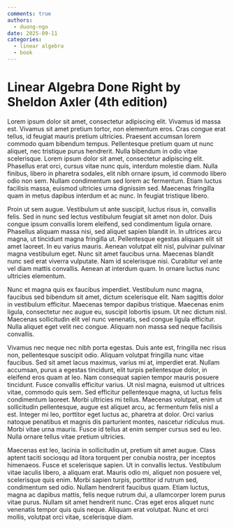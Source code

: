 ```yaml
---
comments: true
authors:
  - duong-ngo
date: 2025-09-11
categories:
  - linear algebra
  - book
---
```


# Linear Algebra Done Right by Sheldon Axler (4th edition)

Lorem ipsum dolor sit amet, consectetur adipiscing elit. Vivamus id massa est. Vivamus sit amet pretium tortor, non elementum eros. Cras congue erat tellus, id feugiat mauris pretium ultricies. Praesent accumsan lorem commodo quam bibendum tempus. Pellentesque pretium quam ut nunc aliquet, nec tristique purus hendrerit. Nulla bibendum in odio vitae scelerisque. Lorem ipsum dolor sit amet, consectetur adipiscing elit. Phasellus erat orci, cursus vitae nunc quis, interdum molestie diam. Nulla finibus, libero in pharetra sodales, elit nibh ornare ipsum, id commodo libero odio non sem. Nullam condimentum sed lorem ac fermentum. Etiam luctus facilisis massa, euismod ultricies urna dignissim sed. Maecenas fringilla quam in metus dapibus interdum et ac nunc. In feugiat tristique libero.

Proin ut sem augue. Vestibulum ut ante suscipit, luctus risus in, convallis felis. Sed in nunc sed lectus vestibulum feugiat sit amet non dolor. Duis congue ipsum convallis lorem eleifend, sed condimentum ligula ornare. Phasellus aliquam massa nisi, sed aliquet sapien blandit in. In ultrices arcu magna, ut tincidunt magna fringilla ut. Pellentesque egestas aliquam elit sit amet laoreet. In eu varius mauris. Aenean volutpat elit nisl, pulvinar pulvinar magna vestibulum eget. Nunc sit amet faucibus urna. Maecenas blandit nunc sed erat viverra vulputate. Nam id scelerisque nisi. Curabitur vel ante vel diam mattis convallis. Aenean at interdum quam. In ornare luctus nunc ultricies elementum.

Nunc et magna quis ex faucibus imperdiet. Vestibulum nunc magna, faucibus sed bibendum sit amet, dictum scelerisque elit. Nam sagittis dolor in vestibulum efficitur. Maecenas tempor dapibus tristique. Maecenas enim ligula, consectetur nec augue eu, suscipit lobortis ipsum. Ut nec dictum nisl. Maecenas sollicitudin elit vel nunc venenatis, sed congue ligula efficitur. Nulla aliquet eget velit nec congue. Aliquam non massa sed neque facilisis convallis.

Vivamus nec neque nec nibh porta egestas. Duis ante est, fringilla nec risus non, pellentesque suscipit odio. Aliquam volutpat fringilla nunc vitae faucibus. Sed sit amet lacus maximus, varius mi at, imperdiet erat. Nullam accumsan, purus a egestas tincidunt, elit turpis pellentesque dolor, in eleifend eros quam at leo. Nam consequat sapien tempor mauris posuere tincidunt. Fusce convallis efficitur varius. Ut nisl magna, euismod ut ultrices vitae, commodo quis sem. Sed efficitur pellentesque magna, ut luctus felis condimentum laoreet. Morbi ultricies mi tellus. Maecenas volutpat, enim ut sollicitudin pellentesque, augue est aliquet arcu, ac fermentum felis nisl a est. Integer mi leo, porttitor eget luctus ac, pharetra at dolor. Orci varius natoque penatibus et magnis dis parturient montes, nascetur ridiculus mus. Morbi vitae urna mauris. Fusce id tellus at enim semper cursus sed eu leo. Nulla ornare tellus vitae pretium ultricies.

Maecenas est leo, lacinia in sollicitudin ut, pretium sit amet augue. Class aptent taciti sociosqu ad litora torquent per conubia nostra, per inceptos himenaeos. Fusce et scelerisque sapien. Ut in convallis lectus. Vestibulum vitae iaculis libero, a aliquam erat. Mauris odio mi, aliquet non posuere vel, scelerisque quis enim. Morbi sapien turpis, porttitor id rutrum sed, condimentum sed odio. Nullam hendrerit faucibus quam. Etiam luctus, magna ac dapibus mattis, felis neque rutrum dui, a ullamcorper lorem purus vitae purus. Nullam sit amet hendrerit nunc. Cras eget eros aliquet nunc venenatis tempor quis quis neque. Aliquam erat volutpat. Nunc et orci mollis, volutpat orci vitae, scelerisque diam.
